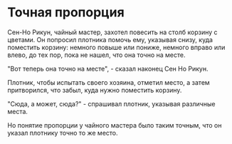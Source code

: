 # Точная пропорция

Сен-Но Рикун, чайный мастер, захотел повесить на столб корзину с цветами. Он попросил плотника помочь ему, указывая снизу, куда поместить корзину: немного повыше или пониже, немного вправо или влево, до тех пор, пока не нашел, что она точно на месте.

"Вот теперь она точно на месте", - сказал наконец Сен Но Рикун.

Плотник, чтобы испытать своего хозяина, отметил место, а затем притворился, что забыл, куда нужно поместить корзину.

"Сюда, а может, сюда?" - спрашивал плотник, указывая различные места.

Но понятие пропорции у чайного мастера было таким точным, что он указал плотнику точно то же место.
